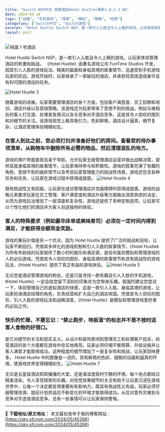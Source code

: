 ```yaml
---
title: "Switch NSP中文 喧嚣酒店Hotel Hustle+更新1.0.1 2.0G"
date: 2024-05-18
tags: ["战略", "手机游戏", "探索", "模拟", "策略", "经营"]
categories: ["Switch中文", "Switch游戏"]
excerpt: "Hotel Hustle Switch NSP，是一款引人入胜且令人上瘾的游戏，让玩家体验管理酒店的刺激和挑战。 《Hotel Hustle》由著名游戏公司 FunTime Studios 开发，因其引人入胜的游戏玩法、精美的画面和身临其境的故事情节，迅速受到手机游戏玩家的欢迎。游戏开始时，玩家继承&hellip;"
layout: post
---
```


<img class="aligncenter" src="https://sky.sfcrom.com/wp-content/uploads/2024/05/20240518184624-4a58b.jpeg" alt="喧嚣 1 号酒店" />

Hotel Hustle Switch NSP，是一款引人入胜且令人上瘾的游戏，让玩家体验管理酒店的刺激和挑战。 《Hotel Hustle》由著名游戏公司 FunTime Studios 开发，因其引人入胜的游戏玩法、精美的画面和身临其境的故事情节，迅速受到手机游戏玩家的欢迎。游戏开始时，玩家继承了一家破旧的酒店，并承担将其改造成豪华且有利可图的酒店的任务。

<img src="https://sky.sfcrom.com/wp-content/uploads/2024/05/20240518184625-33eee.jpeg" alt="Hotel Hustle 3" />

随着游戏的进展，玩家需要管理酒店的各个方面，包括客户满意度、员工招聘和培训、酒店升级以及营销策略。该游戏还为玩家带来了意想不到的挑战，例如与难相处的客人打交道、处理紧急情况以及与竞争对手酒店竞争，这是其令人惊叹的图形和对细节的关注。该游戏视觉上极具吸引力，色彩鲜艳，酒店设计逼真，细节复杂，让酒店管理体验栩栩如生。
<h3>在客人到达之前，您必须打扫并准备好他们的房间。查看您的待办事项清单，从购物车中删除所有必需的物品，然后清理混乱的地方。</h3>
游戏的用户界面直观且易于导航，允许玩家无缝管理酒店运营并做出战略决策，提供高度身临其境的故事情节，让玩家保持参与和积极性。游戏的叙事充满了有趣的角色、意想不到的曲折情节以及考验玩家管理能力的挑战性场景。游戏还包含各种任务和任务，让玩家在游戏过程中获得成就感。

<img src="https://sky.sfcrom.com/wp-content/uploads/2024/05/20240518184626-21a75.jpeg" alt="Hotel Hustle 4" />

既有挑战性又有回报，让玩家在成功管理酒店并克服障碍时获得成就感。游戏的战略元素要求玩家在员工管理、客户满意度和酒店升级等方面做出深思熟虑的决定，从而为游戏玩法增加了一层深度和复杂性。游戏还提供了多种定制选项，让玩家可以个性化他们的酒店并为客人创造独特的体验。
<h3>客人的特殊要求（例如豪华床单或美味寿司）必须在一定时间内得到满足，才能获得全额现金奖励。</h3>
游戏的重玩价值是另一个优点，因为 Hotel Hustle 提供了广泛的挑战和目标，让玩家不断回归。凭借其多样化的游戏机制和引人入胜的故事情节，《Hotel Hustle》为所有年龄段的玩家提供了数小时的娱乐和满足感，是任何喜欢模拟和管理游戏的人的必玩游戏。凭借其令人惊叹的图形、身临其境的故事情节和具有挑战性的游戏玩法，《Hotel Hustle》提供了真正有益的游戏体验。

<img src="https://sky.sfcrom.com/wp-content/uploads/2024/05/20240518184627-5b112.jpeg" alt="Hotel Hustle 5" />

无论您是酒店管理游戏的粉丝，还是只是寻找一款有趣且引人入胜的手机游戏，《Hotel Hustle》一定会给您留下深刻的印象并为您带来乐趣。我强烈建议您尝试一下，体验管理自己的虚拟酒店的快感，这是一款引人入胜、身临其境的游戏，让玩家扮演酒店经理的角色，负责经营和扩大自己的酒店帝国。凭借其令人惊叹的图形、引人入胜的游戏玩法和战略深度，《Hotel Hustle》是模拟和管理游戏爱好者的必玩之作。
<h3>快乐的忙碌，不要忘记：“禁止跑步，地板湿”的标志并不是不按时送客人食物的好借口。</h3>
是它对细节的关注和现实主义。从设计和装饰房间到管理员工和处理客户投诉，经营酒店的各个方面都在游戏中忠实地再现。玩家必须仔细平衡预算、升级设施并让客人满意才能取得成功。这种程度的细节增加了一层复杂性和挑战，让玩家回味更多。 Hotel Hustle 中的图像是一流的，具有鲜艳的色彩、细致的动画和逼真的环境，使游戏世界变得栩栩如生。

<img src="https://sky.sfcrom.com/wp-content/uploads/2024/05/20240518184628-2e007.jpeg" alt="Hotel Hustle 7" />

无论是五星级酒店熙熙攘攘的大堂，还是海滨度假村宁静的环境，每个地点都经过精美渲染，令人享受探索的乐趣。对视觉效果细节的关注有助于让玩家沉浸在游戏世界中，让每一个决定都变得重要和有影响力，既具有挑战性又有益。玩家必须仔细管理资源、提前计划并适应不断变化的环境才能取得成功。从应对意外灾难到与竞争对手连锁酒店竞争，总有一些事情可以让玩家保持警惕。

---
📖 **下载地址/原文地址：** 本文最初发布于我的博客网站：[https://sky.sfcrom.com/2024/05/45268](https://sky.sfcrom.com/2024/05/45268)
